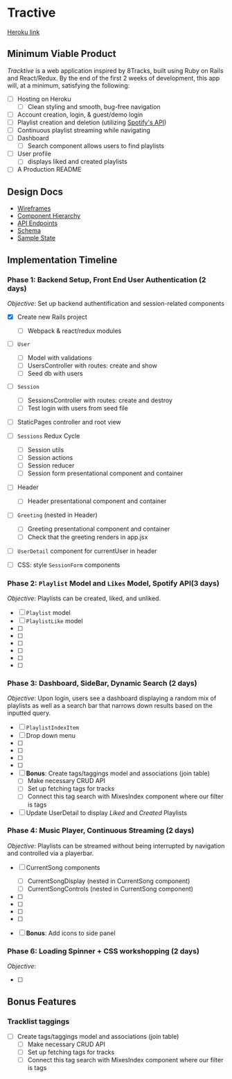 # Tractive
[Heroku link](http://link.com)

## Minimum Viable Product 
*Tracktive* is a web application inspired by 8Tracks, built using Ruby on Rails and React/Redux. By the end of the first 2 weeks of development, this app will, at a minimum, satisfying the following: 

- [ ] Hosting on Heroku
	- [ ] Clean styling and smooth, bug-free navigation
- [ ] Account creation, login, & guest/demo login
- [ ] Playlist creation and deletion (utilizing [Spotify's API](https://developer.spotify.com/web-api/))
- [ ] Continuous playlist streaming while navigating 
- [ ] Dashboard 
	- [ ] Search component allows users to find playlists
- [ ] User profile
	- [ ] displays liked and created playlists
- [ ] A Production README

## Design Docs 

* [Wireframes]()
* [Component Hierarchy]()
* [API Endpoints]()
* [Schema]()
* [Sample State]()

## Implementation Timeline

### Phase 1: Backend Setup, Front End User Authentication (2 days)
*Objective*: Set up backend authentification and session-related components 

- [X] Create new Rails project
	- [ ] Webpack & react/redux modules
- [ ] `User`
	- [ ] Model with validations
	- [ ] UsersController with routes: create and show 
	- [ ] Seed db with users
- [ ] `Session`
	- [ ] SessionsController with routes: create and destroy  
	- [ ] Test login with users from seed file 
- [ ] StaticPages controller and root view
- [ ] `Sessions` Redux Cycle 
	- [ ] Session utils
	- [ ] Session actions
	- [ ] Session reducer 
	- [ ] Session form presentational component and container
- [ ] Header 
	- [ ] Header presentational component and container
- [ ] `Greeting` (nested in Header)
	- [ ] Greeting presentational component and container
	- [ ] Check that the greeting renders in app.jsx 
- [ ] `UserDetail` component for currentUser in header 
- [ ] CSS: style `SessionForm` components 


### Phase 2: `Playlist` Model and `Likes` Model, Spotify API(3 days)
*Objective*: Playlists can be created, liked, and unliked. 

- [ ] `Playlist` model 
- [ ] `PlaylistLike` model
- [ ]
- [ ]
- [ ]
- [ ]
- [ ]
- [ ]

### Phase 3: Dashboard, SideBar, Dynamic Search (2 days)
*Objective*: Upon login, users see a dashboard displaying a random mix of playlists as well as a search bar that
narrows down results based on the inputted query. 

- [ ] `PlaylistIndexItem`
- [ ] Drop down menu 
- [ ]
- [ ]
- [ ]
- [ ] 
- [ ] **Bonus**: Create tags/taggings model and associations (join table)
	- [ ] Make necessary CRUD API
	- [ ] Set up fetching tags for tracks
	- [ ] Connect this tag search with MixesIndex component where our filter is tags
- [ ] Update UserDetail to display *Liked* and *Created* Playlists 

### Phase 4:  Music Player, Continuous Streaming  (2 days)
*Objective*: Playlists can be streamed without being interrupted by navigation and controlled via a playerbar.

- [ ] CurrentSong components
	- [ ] CurrentSongDisplay (nested in CurrentSong component)
 	- [ ] CurrentSongControls (nested in CurrentSong component)
- [ ]
- [ ]
- [ ]
- [ ]
- [ ] **Bonus**: Add icons to side panel



### Phase 6:  Loading Spinner + CSS workshopping (2 days)
*Objective*: 

- [ ]

## Bonus Features

### Tracklist taggings
- [ ] Create tags/taggings model and associations (join table)
	- [ ] Make necessary CRUD API
	- [ ] Set up fetching tags for tracks
	- [ ] Connect this tag search with MixesIndex component where our filter is tags
